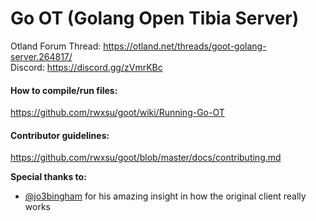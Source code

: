 # Go OT (Golang Open Tibia Server)
Otland Forum Thread: https://otland.net/threads/goot-golang-server.264817/  
Discord: https://discord.gg/zVmrKBc

#### How to compile/run files:
https://github.com/rwxsu/goot/wiki/Running-Go-OT

#### Contributor guidelines:
https://github.com/rwxsu/goot/blob/master/docs/contributing.md

**Special thanks to:**
- [@jo3bingham](https://github.com/jo3bingham) for his amazing insight in how the original client really works
